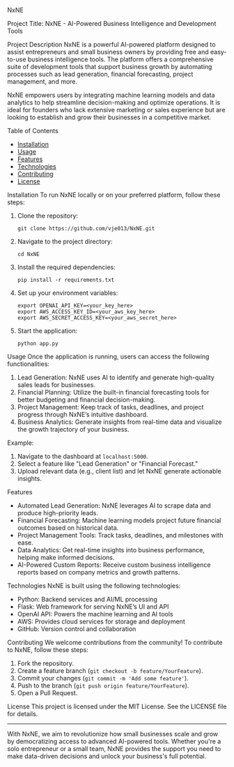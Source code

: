  NxNE

 Project Title: NxNE - AI-Powered Business Intelligence and Development Tools

 Project Description
NxNE is a powerful AI-powered platform designed to assist entrepreneurs and small business owners by providing free and easy-to-use business intelligence tools. The platform offers a comprehensive suite of development tools that support business growth by automating processes such as lead generation, financial forecasting, project management, and more.

NxNE empowers users by integrating machine learning models and data analytics to help streamline decision-making and optimize operations. It is ideal for founders who lack extensive marketing or sales experience but are looking to establish and grow their businesses in a competitive market.

 Table of Contents
- [Installation](installation)
- [Usage](usage)
- [Features](features)
- [Technologies](technologies)
- [Contributing](contributing)
- [License](license)

 Installation
To run NxNE locally or on your preferred platform, follow these steps:

1. Clone the repository:
   ```
   git clone https://github.com/vje013/NxNE.git
   ```
2. Navigate to the project directory:
   ```
   cd NxNE
   ```
3. Install the required dependencies:
   ```
   pip install -r requirements.txt
   ```
4. Set up your environment variables:
   ```
   export OPENAI_API_KEY=<your_key_here>
   export AWS_ACCESS_KEY_ID=<your_aws_key_here>
   export AWS_SECRET_ACCESS_KEY=<your_aws_secret_here>
   ```
5. Start the application:
   ```
   python app.py
   ```

 Usage
Once the application is running, users can access the following functionalities:
1. Lead Generation: NxNE uses AI to identify and generate high-quality sales leads for businesses.
2. Financial Planning: Utilize the built-in financial forecasting tools for better budgeting and financial decision-making.
3. Project Management: Keep track of tasks, deadlines, and project progress through NxNE’s intuitive dashboard.
4. Business Analytics: Generate insights from real-time data and visualize the growth trajectory of your business.

Example:
1. Navigate to the dashboard at `localhost:5000`.
2. Select a feature like "Lead Generation" or "Financial Forecast."
3. Upload relevant data (e.g., client list) and let NxNE generate actionable insights.

 Features
- Automated Lead Generation: NxNE leverages AI to scrape data and produce high-priority leads.
- Financial Forecasting: Machine learning models project future financial outcomes based on historical data.
- Project Management Tools: Track tasks, deadlines, and milestones with ease.
- Data Analytics: Get real-time insights into business performance, helping make informed decisions.
- AI-Powered Custom Reports: Receive custom business intelligence reports based on company metrics and growth patterns.

 Technologies
NxNE is built using the following technologies:
- Python: Backend services and AI/ML processing
- Flask: Web framework for serving NxNE’s UI and API
- OpenAI API: Powers the machine learning and AI tools
- AWS: Provides cloud services for storage and deployment
- GitHub: Version control and collaboration

 Contributing
We welcome contributions from the community! To contribute to NxNE, follow these steps:

1. Fork the repository.
2. Create a feature branch (`git checkout -b feature/YourFeature`).
3. Commit your changes (`git commit -m 'Add some feature'`).
4. Push to the branch (`git push origin feature/YourFeature`).
5. Open a Pull Request.

 License
This project is licensed under the MIT License. See the LICENSE file for details.

---

With NxNE, we aim to revolutionize how small businesses scale and grow by democratizing access to advanced AI-powered tools. Whether you're a solo entrepreneur or a small team, NxNE provides the support you need to make data-driven decisions and unlock your business's full potential.
